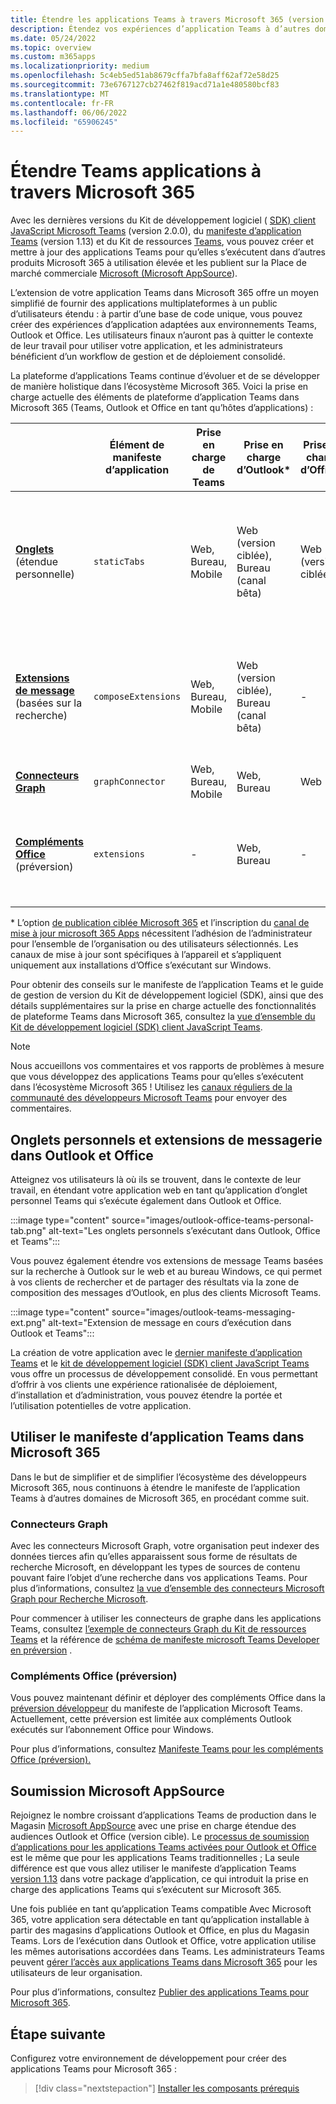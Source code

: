 ```yaml
---
title: Étendre les applications Teams à travers Microsoft 365 (version préliminaire)
description: Étendez vos expériences d’application Teams à d’autres domaines à utilisation élevée de Microsoft 365
ms.date: 05/24/2022
ms.topic: overview
ms.custom: m365apps
ms.localizationpriority: medium
ms.openlocfilehash: 5c4eb5ed51ab8679cffa7bfa8aff62af72e58d25
ms.sourcegitcommit: 73e6767127cb27462f819acd71a1e480580bcf83
ms.translationtype: MT
ms.contentlocale: fr-FR
ms.lasthandoff: 06/06/2022
ms.locfileid: "65906245"
---
```

# <a name="extend-teams-apps-across-microsoft-365"></a>Étendre Teams applications à travers Microsoft 365

Avec les dernières versions du Kit de développement logiciel ( [SDK) client JavaScript Microsoft Teams](../tabs/how-to/using-teams-client-sdk.md) (version 2.0.0), du [manifeste d’application Teams](../resources/schema/manifest-schema.md) (version 1.13) et du Kit de ressources [Teams](../toolkit/visual-studio-code-overview.md), vous pouvez créer et mettre à jour des applications Teams pour qu’elles s’exécutent dans d’autres produits Microsoft 365 à utilisation élevée et les publient sur la Place de marché commerciale [Microsoft (Microsoft AppSource](https://appsource.microsoft.com/)).

L’extension de votre application Teams dans Microsoft 365 offre un moyen simplifié de fournir des applications multiplateformes à un public d’utilisateurs étendu : à partir d’une base de code unique, vous pouvez créer des expériences d’application adaptées aux environnements Teams, Outlook et Office. Les utilisateurs finaux n’auront pas à quitter le contexte de leur travail pour utiliser votre application, et les administrateurs bénéficient d’un workflow de gestion et de déploiement consolidé.

La plateforme d’applications Teams continue d’évoluer et de se développer de manière holistique dans l’écosystème Microsoft 365. Voici la prise en charge actuelle des éléments de plateforme d’application Teams dans Microsoft 365 (Teams, Outlook et Office en tant qu’hôtes d’applications) :

|          | Élément de manifeste d’application | Prise en charge de Teams |Prise en charge d’Outlook* | Prise en charge d’Office* | Notes |
|--|--|--|--|--|--|
| [**Onglets**](../tabs/what-are-tabs.md) (étendue personnelle)    |`staticTabs`  | Web, Bureau, Mobile | Web (version ciblée), Bureau (canal bêta) | Web (version ciblée)| Étendue de canal et de groupe non encore prise en charge pour Microsoft 365. Consultez [les notes](../tabs/how-to/using-teams-client-sdk.md#microsoft-365-support-running-teams-apps-in-office-and-outlook).
| [**Extensions de message**](../messaging-extensions/what-are-messaging-extensions.md) (basées sur la recherche)| `composeExtensions` | Web, Bureau, Mobile| Web (version ciblée), Bureau (canal bêta)| - |Basée sur des actions non encore prises en charge pour Microsoft 365. Consultez [les notes](extend-m365-teams-message-extension.md#preview-your-message-extension-in-outlook). |
| [**Connecteurs Graph**](/microsoftsearch/connectors-overview)| `graphConnector` | Web, Bureau, Mobile| Web, Bureau | Web| Voir [les notes](#graph-connectors)
| [**Compléments Office**](/office/dev/add-ins/develop/json-manifest-overview) (préversion) | `extensions` | - | Web, Bureau | - | Disponible uniquement dans la version [du manifeste devPreview](../resources/schema/manifest-schema-dev-preview.md) . Consultez [les notes](#office-add-ins-preview).|

\* L’option [de publication ciblée Microsoft 365](/microsoft-365/admin/manage/release-options-in-office-365) et l’inscription du [canal de mise à jour microsoft 365 Apps](/deployoffice/change-update-channels) nécessitent l’adhésion de l’administrateur pour l’ensemble de l’organisation ou des utilisateurs sélectionnés. Les canaux de mise à jour sont spécifiques à l’appareil et s’appliquent uniquement aux installations d’Office s’exécutant sur Windows.

Pour obtenir des conseils sur le manifeste de l’application Teams et le guide de gestion de version du Kit de développement logiciel (SDK), ainsi que des détails supplémentaires sur la prise en charge actuelle des fonctionnalités de plateforme Teams dans Microsoft 365, consultez la [vue d’ensemble du Kit de développement logiciel (SDK) client JavaScript Teams](../tabs/how-to/using-teams-client-sdk.md).

> [!NOTE]
> Nous accueillons vos commentaires et vos rapports de problèmes à mesure que vous développez des applications Teams pour qu’elles s’exécutent dans l’écosystème Microsoft 365 ! Utilisez les [canaux réguliers de la communauté des développeurs Microsoft Teams](/microsoftteams/platform/feedback) pour envoyer des commentaires.

## <a name="personal-tabs-and-messaging-extensions-in-outlook-and-office"></a>Onglets personnels et extensions de messagerie dans Outlook et Office

Atteignez vos utilisateurs là où ils se trouvent, dans le contexte de leur travail, en étendant votre application web en tant qu’application d’onglet personnel Teams qui s’exécute également dans Outlook et Office.

:::image type="content" source="images/outlook-office-teams-personal-tab.png" alt-text="Les onglets personnels s’exécutant dans Outlook, Office et Teams":::

Vous pouvez également étendre vos extensions de message Teams basées sur la recherche à Outlook sur le web et au bureau Windows, ce qui permet à vos clients de rechercher et de partager des résultats via la zone de composition des messages d’Outlook, en plus des clients Microsoft Teams.

:::image type="content" source="images/outlook-teams-messaging-ext.png" alt-text="Extension de message en cours d’exécution dans Outlook et Teams":::

La création de votre application avec le [dernier manifeste d’application Teams](../resources/schema/manifest-schema.md) et le [kit de développement logiciel (SDK) client JavaScript Teams](../tabs/how-to/using-teams-client-sdk.md) vous offre un processus de développement consolidé. En vous permettant d’offrir à vos clients une expérience rationalisée de déploiement, d’installation et d’administration, vous pouvez étendre la portée et l’utilisation potentielles de votre application.

## <a name="use-teams-app-manifest-across-microsoft-365"></a>Utiliser le manifeste d’application Teams dans Microsoft 365

Dans le but de simplifier et de simplifier l’écosystème des développeurs Microsoft 365, nous continuons à étendre le manifeste de l’application Teams à d’autres domaines de Microsoft 365, en procédant comme suit.

### <a name="graph-connectors"></a>Connecteurs Graph

Avec les connecteurs Microsoft Graph, votre organisation peut indexer des données tierces afin qu’elles apparaissent sous forme de résultats de recherche Microsoft, en développant les types de sources de contenu pouvant faire l’objet d’une recherche dans vos applications Teams.
Pour plus d’informations, consultez [la vue d’ensemble des connecteurs Microsoft Graph pour Recherche Microsoft](/microsoftsearch/connectors-overview).

Pour commencer à utiliser les connecteurs de graphe dans les applications Teams, consultez [l’exemple de connecteurs Graph du Kit de ressources Teams](https://aka.ms/teamsfx-graph-connector-sample) et la référence de [schéma de manifeste microsoft Teams Developer en préversion](../resources/schema/manifest-schema-dev-preview.md) .

### <a name="office-add-ins-preview"></a>Compléments Office (préversion)

Vous pouvez maintenant définir et déployer des compléments Office dans la [préversion développeur](../resources/schema/manifest-schema-dev-preview.md) du manifeste de l’application Microsoft Teams. Actuellement, cette préversion est limitée aux compléments Outlook exécutés sur l’abonnement Office pour Windows.

Pour plus d’informations, consultez [Manifeste Teams pour les compléments Office (préversion).](/office/dev/add-ins/develop/json-manifest-overview)

## <a name="microsoft-appsource-submission"></a>Soumission Microsoft AppSource

Rejoignez le nombre croissant d’applications Teams de production dans le Magasin [Microsoft AppSource](https://appsource.microsoft.com/) avec une prise en charge étendue des audiences Outlook et Office (version cible). Le [processus de soumission d’applications pour les applications Teams activées pour Outlook et Office](../concepts/deploy-and-publish/appsource/publish.md) est le même que pour les applications Teams traditionnelles ; La seule différence est que vous allez utiliser le manifeste d’application Teams [version 1.13](../tabs/how-to/using-teams-client-sdk.md) dans votre package d’application, ce qui introduit la prise en charge des applications Teams qui s’exécutent sur Microsoft 365.

Une fois publiée en tant qu’application Teams compatible Avec Microsoft 365, votre application sera détectable en tant qu’application installable à partir des magasins d’applications Outlook et Office, en plus du Magasin Teams. Lors de l’exécution dans Outlook et Office, votre application utilise les mêmes autorisations accordées dans Teams. Les administrateurs Teams peuvent [gérer l’accès aux applications Teams dans Microsoft 365](/MicrosoftTeams/manage-third-party-teams-apps) pour les utilisateurs de leur organisation.

Pour plus d’informations, consultez [Publier des applications Teams pour Microsoft 365](publish.md).

## <a name="next-step"></a>Étape suivante

Configurez votre environnement de développement pour créer des applications Teams pour Microsoft 365 :

> [!div class="nextstepaction"]
> [Installer les composants prérequis](prerequisites.md)
